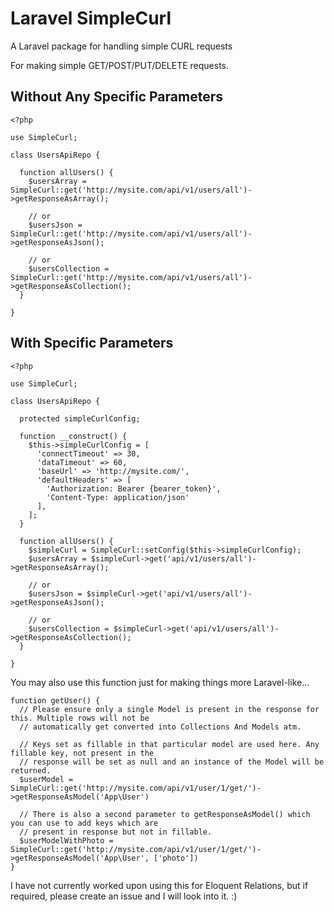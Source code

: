 # Laravel SimpleCurl
A Laravel package for handling simple CURL requests

For making simple GET/POST/PUT/DELETE requests.

## Without Any Specific Parameters
```
<?php

use SimpleCurl;

class UsersApiRepo {

  function allUsers() {
    $usersArray = SimpleCurl::get('http://mysite.com/api/v1/users/all')->getResponseAsArray();

    // or
    $usersJson = SimpleCurl::get('http://mysite.com/api/v1/users/all')->getResponseAsJson();

    // or
    $usersCollection = SimpleCurl::get('http://mysite.com/api/v1/users/all')->getResponseAsCollection();
  }

}
```

## With Specific Parameters
```
<?php

use SimpleCurl;

class UsersApiRepo {

  protected simpleCurlConfig;

  function __construct() {
    $this->simpleCurlConfig = [
      'connectTimeout' => 30,
      'dataTimeout' => 60,
      'baseUrl' => 'http://mysite.com/',
      'defaultHeaders' => [
        'Authorization: Bearer {bearer_token}',
        'Content-Type: application/json'
      ],
    ];
  }

  function allUsers() {
    $simpleCurl = SimpleCurl::setConfig($this->simpleCurlConfig);
    $usersArray = $simpleCurl->get('api/v1/users/all')->getResponseAsArray();

    // or
    $usersJson = $simpleCurl->get('api/v1/users/all')->getResponseAsJson();

    // or
    $usersCollection = $simpleCurl->get('api/v1/users/all')->getResponseAsCollection();
  }

}
```

You may also use this function just for making things more Laravel-like...

```
function getUser() {
  // Please ensure only a single Model is present in the response for this. Multiple rows will not be
  // automatically get converted into Collections And Models atm.

  // Keys set as fillable in that particular model are used here. Any fillable key, not present in the
  // response will be set as null and an instance of the Model will be returned.
  $userModel = SimpleCurl::get('http://mysite.com/api/v1/user/1/get/')->getResponseAsModel('App\User')

  // There is also a second parameter to getResponseAsModel() which you can use to add keys which are
  // present in response but not in fillable.
  $userModelWithPhoto = SimpleCurl::get('http://mysite.com/api/v1/user/1/get/')->getResponseAsModel('App\User', ['photo'])
}
```

I have not currently worked upon using this for Eloquent Relations, but if required, please create an issue and I will look into it. :)
